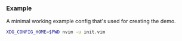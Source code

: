 ### Example
A minimal working example config that's used for creating the demo.
```bash
XDG_CONFIG_HOME=$PWD nvim -u init.vim
```
